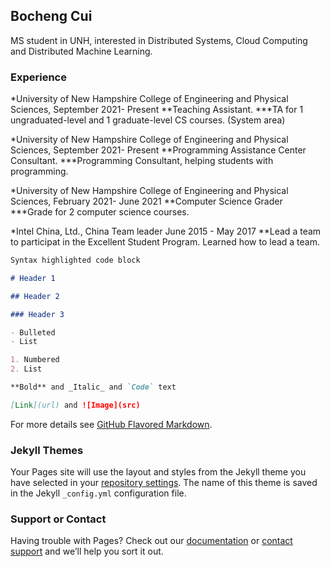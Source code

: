 ## Bocheng Cui

MS student in UNH, interested in Distributed Systems, Cloud Computing and Distributed Machine Learning.

### Experience

\*University of New Hampshire College of Engineering and Physical Sciences, September 2021- Present
**Teaching Assistant. \***TA for 1 ungraduated-level and 1 graduate-level CS courses. (System area)

\*University of New Hampshire College of Engineering and Physical Sciences, September 2021- Present
**Programming Assistance Center Consultant. \***Programming Consultant, helping students with programming.

\*University of New Hampshire College of Engineering and Physical Sciences, February 2021- June 2021
**Computer Science Grader \***Grade for 2 computer science courses.

\*Intel China, Ltd., China Team leader June 2015 - May 2017
\*\*Lead a team to participat in the Excellent Student Program. Learned how to lead a team.

```markdown
Syntax highlighted code block

# Header 1

## Header 2

### Header 3

- Bulleted
- List

1. Numbered
2. List

**Bold** and _Italic_ and `Code` text

[Link](url) and ![Image](src)
```

For more details see [GitHub Flavored Markdown](https://guides.github.com/features/mastering-markdown/).

### Jekyll Themes

Your Pages site will use the layout and styles from the Jekyll theme you have selected in your [repository settings](https://github.com/noahcui/bochengcui.github.io/settings/pages). The name of this theme is saved in the Jekyll `_config.yml` configuration file.

### Support or Contact

Having trouble with Pages? Check out our [documentation](https://docs.github.com/categories/github-pages-basics/) or [contact support](https://support.github.com/contact) and we’ll help you sort it out.
